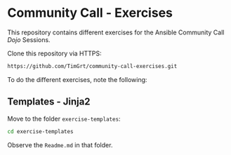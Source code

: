 # Community Call - Exercises

This repository contains different exercises for the Ansible Community Call *Dojo* Sessions.

Clone this repository via HTTPS:

```bash
https://github.com/TimGrt/community-call-exercises.git
```

To do the different exercises, note the following:

## Templates - Jinja2

Move to the folder `exercise-templates`:

```bash
cd exercise-templates
```

Observe the `Readme.md` in that folder.
